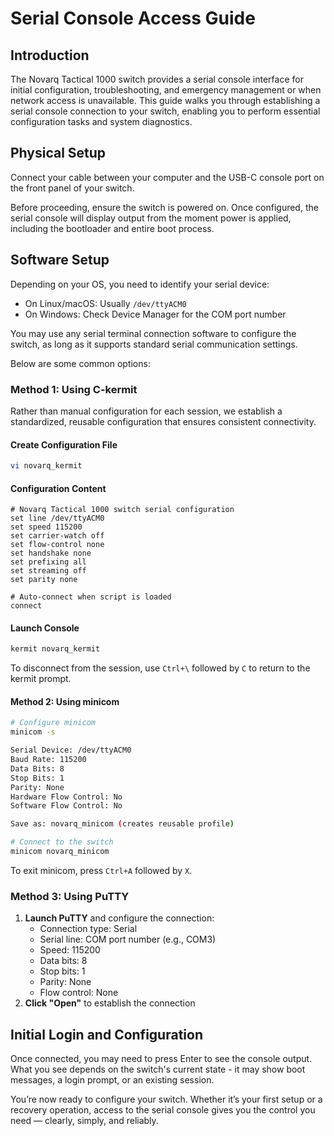 # Serial Console Access Guide

## Introduction

The Novarq Tactical 1000 switch provides a serial console interface for initial configuration, troubleshooting, and emergency management or when network access is unavailable. This guide walks you through establishing a serial console connection to your switch, enabling you to perform essential configuration tasks and system diagnostics.

## Physical Setup

Connect your cable between your computer and the USB-C console port on the front panel of your switch.

Before proceeding, ensure the switch is powered on. Once configured, the serial console will display output from the moment power is applied, including the bootloader and entire boot process.

## Software Setup

Depending on your OS, you need to identify your serial device:

- On Linux/macOS: Usually `/dev/ttyACM0` 
- On Windows: Check Device Manager for the COM port number

You may use any serial terminal connection software to configure the switch, as long as it supports standard serial communication settings.

Below are some common options:

### Method 1: Using C-kermit

Rather than manual configuration for each session, we establish a standardized, reusable configuration that ensures consistent connectivity.

#### Create Configuration File
```bash
vi novarq_kermit
```
#### Configuration Content
```
# Novarq Tactical 1000 switch serial configuration
set line /dev/ttyACM0
set speed 115200
set carrier-watch off
set flow-control none
set handshake none
set prefixing all
set streaming off
set parity none

# Auto-connect when script is loaded
connect
```
#### Launch Console
```bash
kermit novarq_kermit
```
To disconnect from the session, use `Ctrl+\` followed by `C` to return to the kermit prompt.

#### Method 2: Using minicom 

```bash
# Configure minicom
minicom -s

Serial Device: /dev/ttyACM0
Baud Rate: 115200
Data Bits: 8
Stop Bits: 1
Parity: None
Hardware Flow Control: No
Software Flow Control: No

Save as: novarq_minicom (creates reusable profile)
```

```bash
# Connect to the switch
minicom novarq_minicom
```

To exit minicom, press `Ctrl+A` followed by `X`.

### Method 3: Using PuTTY

1. **Launch PuTTY** and configure the connection:
   - Connection type: Serial
   - Serial line: COM port number (e.g., COM3)
   - Speed: 115200
   - Data bits: 8
   - Stop bits: 1
   - Parity: None
   - Flow control: None
2. **Click "Open"** to establish the connection

## Initial Login and Configuration

Once connected, you may need to press Enter to see the console output. What you see depends on the switch's current state - it may show boot messages, a login prompt, or an existing session.

You’re now ready to configure your switch. Whether it’s your first setup or a recovery operation, access to the serial console gives you the control you need — clearly, simply, and reliably.
